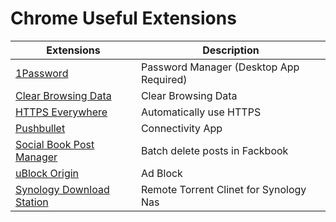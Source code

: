 # Chrome Useful Extensions

| Extensions                                                                                                                              | Description                             |
| --------------------------------------------------------------------------------------------------------------------------------------- | --------------------------------------- |
| [1Password](https://chrome.google.com/webstore/detail/1password-extension-deskt/aomjjhallfgjeglblehebfpbcfeobpgk?hl=en)                 | Password Manager (Desktop App Required) |
| [Clear Browsing Data](https://chrome.google.com/webstore/detail/clear-browsing-data/bjilljlpencdcpihofiobpnfgcakfdbe?hl=en)             | Clear Browsing Data                     |
| [HTTPS Everywhere](https://chrome.google.com/webstore/detail/https-everywhere/gcbommkclmclpchllfjekcdonpmejbdp?hl=en)                   | Automatically use HTTPS                 |
| [Pushbullet](https://chrome.google.com/webstore/detail/pushbullet/chlffgpmiacpedhhbkiomidkjlcfhogd?hl=en)                               | Connectivity App                        |
| [Social Book Post Manager](https://chrome.google.com/webstore/detail/social-book-post-manager/ljfidlkcmdmmibngdfikhffffdmphjae?hl=en)   | Batch delete posts in Fackbook          |
| [uBlock Origin](https://chrome.google.com/webstore/detail/ublock-origin/cjpalhdlnbpafiamejdnhcphjbkeiagm?hl=en)                         | Ad Block                                |
| [Synology Download Station](https://chrome.google.com/webstore/detail/synology-download-station/onhbegdkgonhlokobjefolhpoidcnida?hl=en) | Remote Torrent Clinet for Synology Nas  |